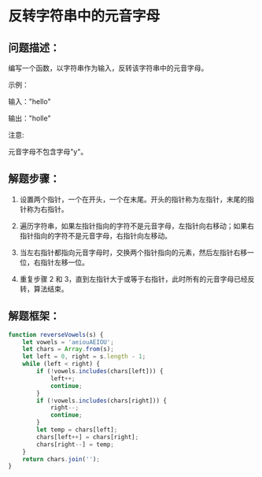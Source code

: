 # 反转字符串中的元音字母

## **问题描述**：

编写一个函数，以字符串作为输入，反转该字符串中的元音字母。

示例：

输入："hello"

输出："holle"

注意:

元音字母不包含字母"y"。

## **解题步骤**：

1. 设置两个指针，一个在开头，一个在末尾。开头的指针称为左指针，末尾的指针称为右指针。

2. 遍历字符串，如果左指针指向的字符不是元音字母，左指针向右移动；如果右指针指向的字符不是元音字母，右指针向左移动。

3. 当左右指针都指向元音字母时，交换两个指针指向的元素，然后左指针右移一位，右指针左移一位。

4. 重复步骤 2 和 3，直到左指针大于或等于右指针，此时所有的元音字母已经反转，算法结束。

## **解题框架**：


```javascript
function reverseVowels(s) {
    let vowels = 'aeiouAEIOU';
    let chars = Array.from(s);
    let left = 0, right = s.length - 1;
    while (left < right) {
        if (!vowels.includes(chars[left])) {
            left++;
            continue;
        }
        if (!vowels.includes(chars[right])) {
            right--;
            continue;
        }
        let temp = chars[left];
        chars[left++] = chars[right];
        chars[right--] = temp;
    }
    return chars.join('');
}
```
